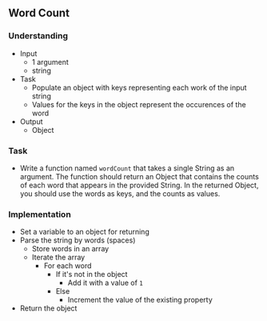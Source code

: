 ## Word Count

### Understanding
- Input
  + 1 argument
  + string
- Task
  + Populate an object with keys representing each work of the input string
  + Values for the keys in the object represent the occurences of the word
- Output
  + Object

### Task
- Write a function named `wordCount` that takes a single String as an argument. The function should return an Object that contains the counts of each word that appears in the provided String. In the returned Object, you should use the words as keys, and the counts as values.

### Implementation
- Set a variable to an object for returning
- Parse the string by words (spaces)
  + Store words in an array
  + Iterate the array
    * For each word
      - If it's not in the object
        + Add it with a value of `1`
      - Else
        + Increment the value of the existing property
- Return the object